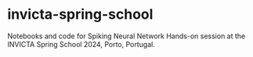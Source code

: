 # invicta-spring-school
Notebooks and code for Spiking Neural Network Hands-on session at the INVICTA Spring School 2024, Porto, Portugal.

